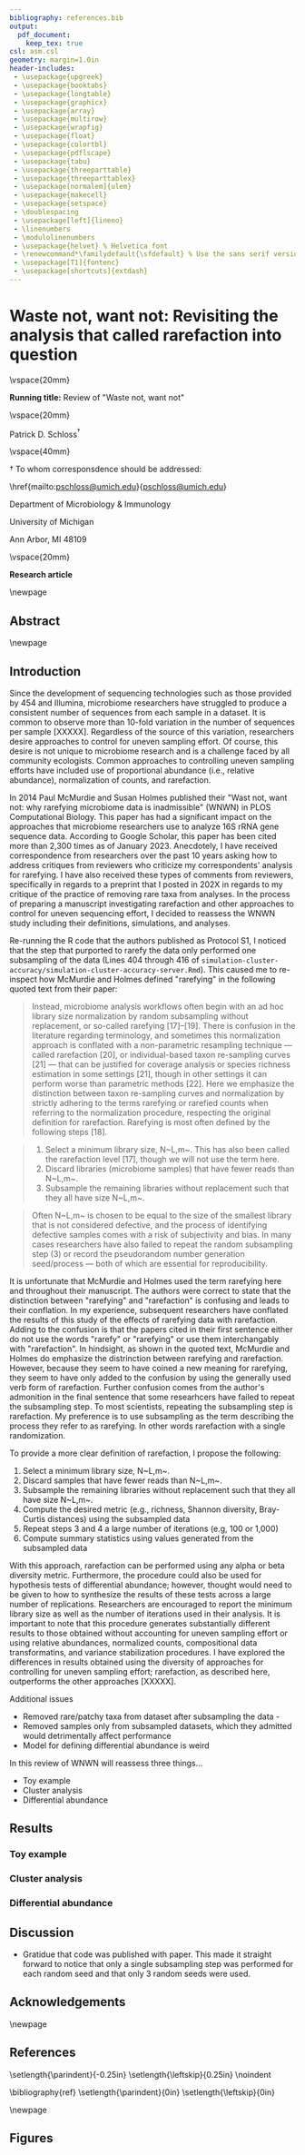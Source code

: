 ```yaml
---
bibliography: references.bib
output:
  pdf_document:
    keep_tex: true
csl: asm.csl
geometry: margin=1.0in
header-includes:
 - \usepackage{upgreek}
 - \usepackage{booktabs}
 - \usepackage{longtable}
 - \usepackage{graphicx}
 - \usepackage{array}
 - \usepackage{multirow}
 - \usepackage{wrapfig}
 - \usepackage{float}
 - \usepackage{colortbl}
 - \usepackage{pdflscape}
 - \usepackage{tabu}
 - \usepackage{threeparttable}
 - \usepackage{threeparttablex}
 - \usepackage[normalem]{ulem}
 - \usepackage{makecell}
 - \usepackage{setspace}
 - \doublespacing
 - \usepackage[left]{lineno}
 - \linenumbers
 - \modulolinenumbers
 - \usepackage{helvet} % Helvetica font
 - \renewcommand*\familydefault{\sfdefault} % Use the sans serif version of the font
 - \usepackage[T1]{fontenc}
 - \usepackage[shortcuts]{extdash}
---
```





# Waste not, want not: Revisiting the analysis that called rarefaction into question

\vspace{20mm}

**Running title:** Review of "Waste not, want not"

\vspace{20mm}

Patrick D. Schloss${^\dagger}$

\vspace{40mm}

${\dagger}$ To whom corresponsdence should be addressed:


\href{mailto:pschloss@umich.edu}{pschloss@umich.edu}

Department of Microbiology & Immunology

University of Michigan

Ann Arbor, MI 48109

\vspace{20mm}

**Research article**

\newpage



## Abstract

\newpage

## Introduction

Since the development of sequencing technologies such as those provided by 454 and Illumina, microbiome researchers have struggled to produce a consistent number of sequences from each sample in a dataset. It is common to observe more than 10-fold variation in the number of sequences per sample [XXXXX]. Regardless of the source of this variation, researchers desire approaches to control for uneven sampling effort. Of course, this desire is not unique to microbiome research and is a challenge faced by all community ecologists. Common approaches to controlling uneven sampling efforts have included use of proportional abundance (i.e., relative abundance), normalization of counts, and rarefaction.

In 2014 Paul McMurdie and Susan Holmes published their "Wast not, want not: why rarefying microbiome data is inadmissible" (WNWN) in PLOS Computational Biology. This paper has had a significant impact on the approaches that microbiome researchers use to analyze 16S rRNA gene sequence data. According to Google Scholar, this paper has been cited more than 2,300 times as of January 2023. Anecdotely, I have received correspondence from researchers over the past 10 years asking how to address critiques from reviewers who criticize my correspondents' analysis for rarefying. I have also received these types of comments from reviewers, specifically in regards to a preprint that I posted in 202X in regards to my critique of the practice of removing rare taxa from analyses. In the process of preparing a manuscript investigating rarefaction and other approaches to control for uneven sequencing effort, I decided to reassess the WNWN study including their definitions, simulations, and analyses.

Re-running the R code that the authors published as Protocol S1, I noticed that the step that purported to rarefy the data only performed one subsampling of the data (Lines 404 through 416 of `simulation-cluster-accuracy/simulation-cluster-accuracy-server.Rmd`). This caused me to re-inspect how McMurdie and Holmes defined "rarefying" in the following quoted text from their paper:

> Instead, microbiome analysis workflows often begin with an ad hoc library size normalization by random subsampling without replacement, or so-called rarefying [17]–[19]. There is confusion in the literature regarding terminology, and sometimes this normalization approach is conflated with a non-parametric resampling technique — called rarefaction [20], or individual-based taxon re-sampling curves [21] — that can be justified for coverage analysis or species richness estimation in some settings [21], though in other settings it can perform worse than parametric methods [22]. Here we emphasize the distinction between taxon re-sampling curves and normalization by strictly adhering to the terms rarefying or rarefied counts when referring to the normalization procedure, respecting the original definition for rarefaction. Rarefying is most often defined by the following steps [18].

> 1. Select a minimum library size, N~L,m~. This has also been called the rarefaction level [17], though we will not use the term here.
> 2. Discard libraries (microbiome samples) that have fewer reads than N~L,m~.
> 3. Subsample the remaining libraries without replacement such that they all have size N~L,m~.

> Often N~L,m~ is chosen to be equal to the size of the smallest library that is not considered defective, and the process of identifying defective samples comes with a risk of subjectivity and bias. In many cases researchers have also failed to repeat the random subsampling step (3) or record the pseudorandom number generation seed/process — both of which are essential for reproducibility.

It is unfortunate that McMurdie and Holmes used the term rarefying here and throughout their manuscript. The authors were correct to state that the distinction between "rarefying" and "rarefaction" is confusing and leads to their conflation. In my experience, subsequent researchers have conflated the results of this study of the effects of rarefying data with rarefaction. Adding to the confusion is that the papers cited in their first sentence either do not use the words "rarefy" or "rarefying" or use them interchangably with "rarefaction". In hindsight, as shown in the quoted text, McMurdie and Holmes do emphasize the distrinction between rarefying and rarefaction. However, because they seem to have coined a new meaning for rarefying, they seem to have only added to the confusion by using the generally used verb form of rarefaction. Further confusion comes from the author's admonition in the final sentence that some researhcers have failed to repeat the subsampling step. To most scientists, repeating the subsampling step is rarefaction. My preference is to use subsampling as the term describing the process they refer to as rarefying. In other words rarefaction with a single randomization.

To provide a more clear definition of rarefaction, I propose the following:

1. Select a minimum library size, N~L,m~.
2. Discard samples that have fewer reads than N~L,m~.
3. Subsample the remaining libraries without replacement such that they all have size N~L,m~.
4. Compute the desired metric (e.g., richness, Shannon diversity, Bray-Curtis distances) using the subsampled data
5. Repeat steps 3 and 4 a large number of iterations (e.g, 100 or 1,000)
6. Compute summary statistics using values generated from the subsampled data

With this approach, rarefaction can be performed using any alpha or beta diversity metric. Furthermore, the procedure could also be used for hypothesis tests of differential abundance; however, thought would need to be given to how to synthesize the results of these tests across a large number of replications. Researchers are encouraged to report the minimum library size as well as the number of iterations used in their analysis. It is important to note that this procedure generates substantially different results to those obtained without accounting for uneven sampling effort or using relative abundances, normalized counts, compositional data transformatins, and variance stabilization procedures. I have explored the differences in results obtained using the diversity of approaches for controlling for uneven sampling effort; rarefaction, as described here, outperforms the other approaches [XXXXX].


Additional issues
* Removed rare/patchy taxa from dataset after subsampling the data - 
* Removed samples only from subsampled datasets, which they admitted would detrimentally affect performance
* Model for defining differential abundance is weird

In this review of WNWN will reassess three things...
* Toy example
* Cluster analysis
* Differential abundance

## Results

### Toy example


### Cluster analysis


### Differential abundance



## Discussion

* Gratidue that code was published with paper. This made it straight forward to notice that only a single subsampling step was performed for each random seed and that only 3 random seeds were used.


## Acknowledgements

\newpage

## References

\setlength{\parindent}{-0.25in}
\setlength{\leftskip}{0.25in}
\noindent

<div id="refs"></div>
\bibliography{ref}
\setlength{\parindent}{0in}
\setlength{\leftskip}{0in}

\newpage

## Figures
